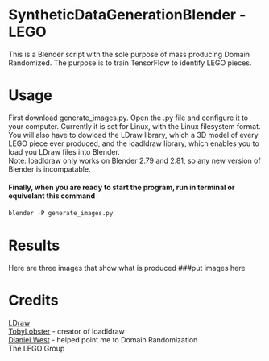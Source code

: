 # SyntheticDataGenerationBlender - LEGO
This is a Blender script with the sole purpose of mass producing Domain Randomized. The purpose is to train TensorFlow to identify LEGO pieces.

# Usage
First download generate_images.py. Open the .py file and configure it to your computer. Currently it is set for Linux, with the Linux filesystem format. You will also have to dowload the LDraw library, which a 3D model of every LEGO piece ever produced, and the loadldraw library, which enables you to load you LDraw files into Blender. <br />Note: loadldraw only works on Blender 2.79 and 2.81, so any new version of Blender is incompatable.
#### Finally, when you are ready to start the program, run in terminal or equivelant this command
```python
blender -P generate_images.py
```
# Results
Here are three images that show what is produced
###put images here
# Credits
[LDraw](https://www.ldraw.org/)<br />
[TobyLobster](https://github.com/TobyLobster) - creator of loadldraw<br />
[Dianiel West](https://twitter.com/JustASquid/) - helped point me to Domain Randomization<br />
The LEGO Group<br />
